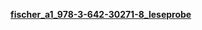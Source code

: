 [**fischer_a1_978-3-642-30271-8_leseprobe**](http://lehrbuch-psychologie.springer.com/sites/default/files/atoms/files/fischer_a1_978-3-642-30271-8_leseprobe.pdf)